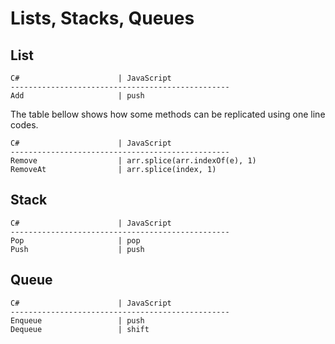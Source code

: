 # Lists, Stacks, Queues

## List

```
C#                      | JavaScript       
-------------------------------------------------
Add                     | push
```

The table bellow shows how some methods can be replicated using one line codes.

```
C#                      | JavaScript       
-------------------------------------------------
Remove                  | arr.splice(arr.indexOf(e), 1)
RemoveAt                | arr.splice(index, 1)
```

## Stack

```
C#                      | JavaScript       
-------------------------------------------------
Pop                     | pop
Push                    | push
```

## Queue

```
C#                      | JavaScript       
-------------------------------------------------
Enqueue                 | push
Dequeue                 | shift
```